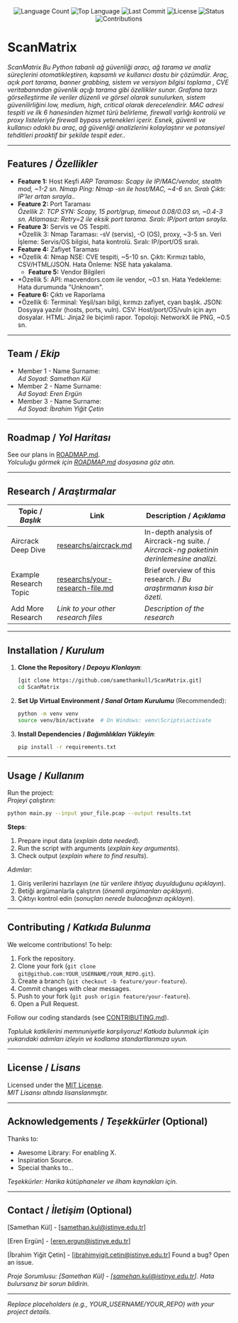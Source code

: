 <div align="center">
  <img src="https://img.shields.io/github/languages/count/keyvanarasteh/Project?style=flat-square&color=blueviolet" alt="Language Count">
  <img src="https://img.shields.io/github/languages/top/keyvanarasteh/Project?style=flat-square&color=1e90ff" alt="Top Language">
  <img src="https://img.shields.io/github/last-commit/keyvanarasteh/Project?style=flat-square&color=ff69b4" alt="Last Commit">
  <img src="https://img.shields.io/github/license/keyvanarasteh/Project?style=flat-square&color=yellow" alt="License">
  <img src="https://img.shields.io/badge/Status-Active-green?style=flat-square" alt="Status">
  <img src="https://img.shields.io/badge/Contributions-Welcome-brightgreen?style=flat-square" alt="Contributions">
</div>

# ScanMatrix
*ScanMatrix* 
*Bu Python tabanlı ağ güvenliği aracı, ağ tarama ve analiz süreçlerini otomatikleştiren, kapsamlı ve kullanıcı dostu bir çözümdür. Araç, açık port tarama, banner grabbing, sistem ve versiyon bilgisi toplama , CVE veritabanından güvenlik açığı tarama gibi özellikler sunar. Grafana tarzı görselleştirme ile veriler düzenli ve görsel olarak sunulurken, sistem güvenilirliğini low, medium, high, critical olarak derecelendirir. MAC adresi tespiti ve ilk 6 hanesinden hizmet türü belirleme, firewall varlığı kontrolü ve proxy listeleriyle firewall bypass yetenekleri içerir. Esnek, güvenli ve kullanıcı odaklı bu araç, ağ güvenliği analizlerini kolaylaştırır ve potansiyel tehditleri proaktif bir şekilde tespit eder..*

---

## Features / *Özellikler*

- **Feature 1:**  Host Keşfi
  *ARP Taraması: Scapy ile IP/MAC/vendor, stealth mod, ~1-2 sn.
  Nmap Ping: Nmap -sn ile host/MAC, ~4-6 sn.
  Sıralı Çıktı: IP’ler artan sırayla..*
- **Feature 2:**  Port Taraması  
  *Özellik 2: TCP SYN: Scapy, 15 port/grup, timeout 0.08/0.03 sn, ~0.4-3 sn.
  Atlamasız: Retry=2 ile eksik port tarama.
Sıralı: IP/port artan sırayla.*
- **Feature 3:** Servis ve OS Tespiti.  
  *Özellik 3: Nmap Taraması: -sV (servis), -O (OS), proxy, ~3-5 sn.
  Veri İşleme: Servis/OS bilgisi, hata kontrolü.
  Sıralı: IP/port/OS sıralı.
- **Feature 4:**  Zafiyet Taraması
- *Özellik 4:  Nmap NSE: CVE tespiti, ~5-10 sn.
  Çıktı: Kırmızı tablo, CSV/HTML/JSON.
  Hata Önleme: NSE hata yakalama.
  - **Feature 5:**  Vendor Bilgileri 
- *Özellik 5: API: macvendors.com ile vendor, ~0.1 sn.
  Hata Yedekleme: Hata durumunda "Unknown".
- **Feature 6:**  Çıktı ve Raporlama
- *Özellik 6: Terminal: Yeşil/sarı bilgi, kırmızı zafiyet, cyan başlık.
    JSON: Dosyaya yazılır (hosts, ports, vuln).
    CSV: Host/port/OS/vuln için ayrı dosyalar.
    HTML: Jinja2 ile biçimli rapor.
    Topoloji: NetworkX ile PNG, ~0.5 sn.

---

## Team / *Ekip*

- Member 1 - Name Surname:  
  *Ad Soyad: Samethan Kül*
- Member 2 - Name Surname:   
  *Ad Soyad: Eren Ergün*
- Member 3 - Name Surname:  
  *Ad Soyad: İbrahim Yiğit Çetin*
---

## Roadmap / *Yol Haritası*

See our plans in [ROADMAP.md](ROADMAP.md).  
*Yolculuğu görmek için [ROADMAP.md](ROADMAP.md) dosyasına göz atın.*

---

## Research / *Araştırmalar*

| Topic / *Başlık*        | Link                                    | Description / *Açıklama*                        |
|-------------------------|-----------------------------------------|------------------------------------------------|
| Aircrack Deep Dive      | [researchs/aircrack.md](researchs/aircrack.md) | In-depth analysis of Aircrack-ng suite. / *Aircrack-ng paketinin derinlemesine analizi.* |
| Example Research Topic  | [researchs/your-research-file.md](researchs/your-research-file.md) | Brief overview of this research. / *Bu araştırmanın kısa bir özeti.* |
| Add More Research       | *Link to your other research files*     | *Description of the research*                  |

---

## Installation / *Kurulum*

1. **Clone the Repository / *Depoyu Klonlayın***:  
   ```bash
   [git clone https://github.com/samethankull/ScanMatrix.git]
   cd ScanMatrix
   ```

2. **Set Up Virtual Environment / *Sanal Ortam Kurulumu*** (Recommended):  
   ```bash
   python -m venv venv
   source venv/bin/activate  # On Windows: venv\Scripts\activate
   ```

3. **Install Dependencies / *Bağımlılıkları Yükleyin***:  
   ```bash
   pip install -r requirements.txt
   ```

---

## Usage / *Kullanım*

Run the project:  
*Projeyi çalıştırın:*

```bash
python main.py --input your_file.pcap --output results.txt
```

**Steps**:  
1. Prepare input data (*explain data needed*).  
2. Run the script with arguments (*explain key arguments*).  
3. Check output (*explain where to find results*).  

*Adımlar*:  
1. Giriş verilerini hazırlayın (*ne tür verilere ihtiyaç duyulduğunu açıklayın*).  
2. Betiği argümanlarla çalıştırın (*önemli argümanları açıklayın*).  
3. Çıktıyı kontrol edin (*sonuçları nerede bulacağınızı açıklayın*).

---

## Contributing / *Katkıda Bulunma*

We welcome contributions! To help:  
1. Fork the repository.  
2. Clone your fork (`git clone git@github.com:YOUR_USERNAME/YOUR_REPO.git`).  
3. Create a branch (`git checkout -b feature/your-feature`).  
4. Commit changes with clear messages.  
5. Push to your fork (`git push origin feature/your-feature`).  
6. Open a Pull Request.  

Follow our coding standards (see [CONTRIBUTING.md](CONTRIBUTING.md)).  

*Topluluk katkilerini memnuniyetle karşılıyoruz! Katkıda bulunmak için yukarıdaki adımları izleyin ve kodlama standartlarımıza uyun.*

---

## License / *Lisans*

Licensed under the [MIT License](LICENSE.md).  
*MIT Lisansı altında lisanslanmıştır.*

---

## Acknowledgements / *Teşekkürler* (Optional)

Thanks to:  
- Awesome Library: For enabling X.  
- Inspiration Source.  
- Special thanks to...  

*Teşekkürler: Harika kütüphaneler ve ilham kaynakları için.*

---

## Contact / *İletişim* (Optional)

[Samethan Kül] - [samethan.kul@istinye.edu.tr]

[Eren Ergün] - [eren.ergun@istinye.edu.tr] 

[İbrahim Yiğit Çetin] - [ibrahimyigit.cetin@istinye.edu.tr] 
Found a bug? Open an issue.  

*Proje Sorumlusu: [Samethan Kül] - [samehan.kul@istinye.edu.tr]. Hata bulursanız bir sorun bildirin.*

---

*Replace placeholders (e.g., YOUR_USERNAME/YOUR_REPO) with your project details.*
